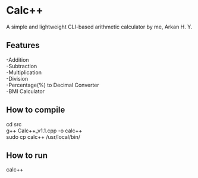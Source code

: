 # Calc++
A simple and lightweight CLI-based arithmetic calculator by me, Arkan H. Y.  

## Features
-Addition  
-Subtraction  
-Multiplication  
-Division  
-Percentage(%) to Decimal Converter  
-BMI Calculator  

## How to compile
cd src  
g++ Calc++_v1.1.cpp -o calc++  
sudo cp calc++ /usr/local/bin/  

## How to run
calc++  

